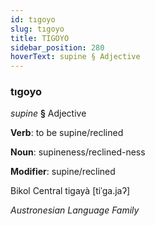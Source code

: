 ```yaml
---
id: tıgoyo
slug: tıgoyo
title: TIGOYO
sidebar_position: 280
hoverText: supine § Adjective
---
```


### tıgoyo

*supine* **§** Adjective

**Verb**: to be supine/reclined

**Noun**: supineness/reclined-ness

**Modifier**: supine/reclined

Bikol Central tigayà [tiˈɡa.jaʔ]

*Austronesian Language Family*